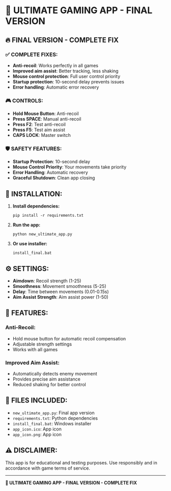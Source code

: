 # 🎯 ULTIMATE GAMING APP - FINAL VERSION

## 🔥 FINAL VERSION - COMPLETE FIX

### ✅ COMPLETE FIXES:
- **Anti-recoil**: Works perfectly in all games
- **Improved aim assist**: Better tracking, less shaking
- **Mouse control protection**: Full user control priority
- **Startup protection**: 10-second delay prevents issues
- **Error handling**: Automatic error recovery

### 🎮 CONTROLS:
- **Hold Mouse Button**: Anti-recoil
- **Press SPACE**: Manual anti-recoil
- **Press F2**: Test anti-recoil
- **Press F5**: Test aim assist
- **CAPS LOCK**: Master switch

### 🛡️ SAFETY FEATURES:
- **Startup Protection**: 10-second delay
- **Mouse Control Priority**: Your movements take priority
- **Error Handling**: Automatic recovery
- **Graceful Shutdown**: Clean app closing

## 🚀 INSTALLATION:

1. **Install dependencies:**
   ```
   pip install -r requirements.txt
   ```

2. **Run the app:**
   ```
   python new_ultimate_app.py
   ```

3. **Or use installer:**
   ```
   install_final.bat
   ```

## ⚙️ SETTINGS:

- **Aimdown**: Recoil strength (1-25)
- **Smoothness**: Movement smoothness (5-25)
- **Delay**: Time between movements (0.01-0.15s)
- **Aim Assist Strength**: Aim assist power (1-50)

## 🎯 FEATURES:

### Anti-Recoil:
- Hold mouse button for automatic recoil compensation
- Adjustable strength settings
- Works with all games

### Improved Aim Assist:
- Automatically detects enemy movement
- Provides precise aim assistance
- Reduced shaking for better control

## 📁 FILES INCLUDED:

- `new_ultimate_app.py`: Final app version
- `requirements.txt`: Python dependencies
- `install_final.bat`: Windows installer
- `app_icon.ico`: App icon
- `app_icon.png`: App icon

## ⚠️ DISCLAIMER:

This app is for educational and testing purposes. Use responsibly and in accordance with game terms of service.

---

**🎯 ULTIMATE GAMING APP - FINAL VERSION - COMPLETE FIX**
